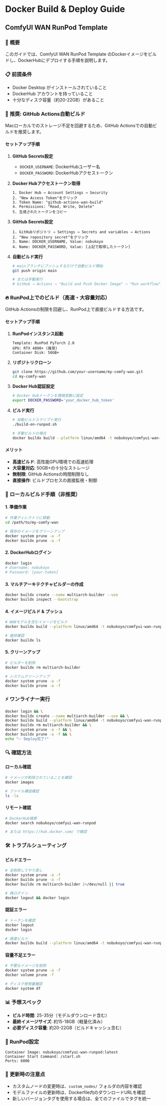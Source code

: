# Docker Build & Deploy Guide
## ComfyUI WAN RunPod Template

### 🎯 **概要**
このガイドでは、ComfyUI WAN RunPod Template のDockerイメージをビルドし、DockerHubにデプロイする手順を説明します。

### 📋 **前提条件**
- Docker Desktop がインストールされていること
- DockerHub アカウントを持っていること
- 十分なディスク容量（約20-22GB）があること

### 🚀 **推奨: GitHub Actions自動ビルド**
Macローカルでのストレージ不足を回避するため、GitHub Actionsでの自動ビルドを推奨します。

#### セットアップ手順
1. **GitHub Secrets設定**
   - `DOCKER_USERNAME`: DockerHubユーザー名
   - `DOCKER_PASSWORD`: DockerHubアクセストークン

2. **Docker Hubアクセストークン取得**
   ```
   1. Docker Hub → Account Settings → Security
   2. "New Access Token"をクリック
   3. Token Name: "github-actions-wan-build"
   4. Permissions: "Read, Write, Delete"
   5. 生成されたトークンをコピー
   ```

3. **GitHub Secrets設定**
   ```
   1. GitHubリポジトリ → Settings → Secrets and variables → Actions
   2. "New repository secret"をクリック
   3. Name: DOCKER_USERNAME, Value: nobukoyo
   4. Name: DOCKER_PASSWORD, Value: [上記で取得したトークン]
   ```

4. **自動ビルド実行**
   ```bash
   # mainブランチにプッシュするだけで自動ビルド開始
   git push origin main
   
   # または手動実行
   # GitHub → Actions → "Build and Push Docker Image" → "Run workflow"
   ```

### 🔥 **RunPod上でのビルド（高速・大容量対応）**
GitHub Actionsの制限を回避し、RunPod上で直接ビルドする方法です。

#### セットアップ手順
1. **RunPodインスタンス起動**
   ```
   Template: RunPod PyTorch 2.0
   GPU: RTX 4090+ (推奨)
   Container Disk: 50GB+
   ```

2. **リポジトリクローン**
   ```bash
   git clone https://github.com/your-username/my-comfy-wan.git
   cd my-comfy-wan
   ```

3. **Docker Hub認証設定**
   ```bash
   # Docker Hubトークンを環境変数に設定
   export DOCKER_PASSWORD='your_docker_hub_token'
   ```

4. **ビルド実行**
   ```bash
   # 自動ビルドスクリプト実行
   ./build-on-runpod.sh
   
   # 手動ビルドの場合
   docker buildx build --platform linux/amd64 -t nobukoyo/comfyui-wan-runpod:latest --push .
   ```

#### メリット
- **高速ビルド**: 高性能GPU環境での高速処理
- **大容量対応**: 50GB+の十分なストレージ
- **無制限**: GitHub Actionsの時間制限なし
- **直接操作**: ビルドプロセスの直接監視・制御

### 🔧 **ローカルビルド手順（非推奨）**

#### 1. 準備作業
```bash
# 作業ディレクトリに移動
cd /path/to/my-comfy-wan

# 既存のイメージをクリーンアップ
docker system prune -a -f
docker buildx prune -a -f
```

#### 2. DockerHubログイン
```bash
docker login
# Username: nobukoyo
# Password: [your-token]
```

#### 3. マルチアーキテクチャビルダーの作成
```bash
docker buildx create --name multiarch-builder --use
docker buildx inspect --bootstrap
```

#### 4. イメージビルド & プッシュ
```bash
# WANモデルを含むイメージをビルド
docker buildx build --platform linux/amd64 -t nobukoyo/comfyui-wan-runpod:latest --push .

# 進捗確認
docker buildx ls
```

#### 5. クリーンアップ
```bash
# ビルダーを削除
docker buildx rm multiarch-builder

# システムクリーンアップ
docker system prune -a -f
docker buildx prune -a -f
```

### ⚡ **ワンライナー実行**
```bash
docker login && \
docker buildx create --name multiarch-builder --use && \
docker buildx build --platform linux/amd64 -t nobukoyo/comfyui-wan-runpod:latest --push . && \
docker buildx rm multiarch-builder && \
docker system prune -a -f && \
docker buildx prune -a -f && \
echo "✅ Deploy完了!"
```

### 🔍 **確認方法**

#### ローカル確認
```bash
# イメージが削除されていることを確認
docker images

# ファイル構造確認
ls -la
```

#### リモート確認
```bash
# DockerHub検索
docker search nobukoyo/comfyui-wan-runpod

# または https://hub.docker.com/ で確認
```

### 🛠️ **トラブルシューティング**

#### ビルドエラー
```bash
# 全削除してやり直し
docker system prune -a -f
docker buildx prune -a -f
docker buildx rm multiarch-builder 2>/dev/null || true

# 再ログイン
docker logout && docker login
```

#### 認証エラー
```bash
# トークンを確認
docker logout
docker login

# 再度ビルド
docker buildx build --platform linux/amd64 -t nobukoyo/comfyui-wan-runpod:latest --push .
```

#### 容量不足エラー
```bash
# 不要なイメージを削除
docker system prune -a -f
docker volume prune -f

# ディスク使用量確認
docker system df
```

### 📊 **予想スペック**
- **ビルド時間**: 25-35分（モデルダウンロード含む）
- **最終イメージサイズ**: 約15-18GB（軽量化済み）
- **必要ディスク容量**: 約20-22GB（ビルドキャッシュ含む）

### 🎯 **RunPod設定**
```
Container Image: nobukoyo/comfyui-wan-runpod:latest
Container Start Command: /start.sh
Ports: 6006
```

### 🔄 **更新時の注意点**
- カスタムノードの変更時は、`custom_nodes/` フォルダの内容を確認
- モデルファイルの更新時は、Dockerfile内のダウンロードURLを確認
- 新しいバージョンタグを使用する場合は、全てのファイルでタグを統一 